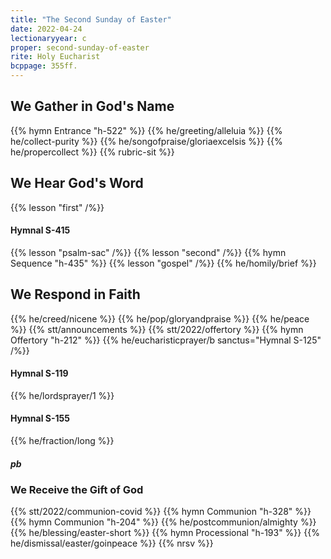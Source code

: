 ```yaml
---
title: "The Second Sunday of Easter"
date: 2022-04-24
lectionaryyear: c
proper: second-sunday-of-easter
rite: Holy Eucharist
bcppage: 355ff.
---
```


## We Gather in God's Name
{{% hymn Entrance "h-522" %}}
{{% he/greeting/alleluia %}}
{{% he/collect-purity %}}
{{% he/songofpraise/gloriaexcelsis %}}
{{% he/propercollect %}}
{{% rubric-sit %}}

## We Hear God's Word
{{% lesson "first" /%}}
#### Hymnal S-415
{{% lesson "psalm-sac" /%}}
{{% lesson "second" /%}}
{{% hymn Sequence "h-435" %}}
{{% lesson "gospel" /%}}
{{% he/homily/brief %}}

## We Respond in Faith
{{% he/creed/nicene %}}
{{% he/pop/gloryandpraise %}}
{{% he/peace %}}
{{% stt/announcements %}}
{{% stt/2022/offertory %}}
{{% hymn Offertory "h-212" %}}
{{% he/eucharisticprayer/b sanctus="Hymnal S-125" /%}}

#### Hymnal S-119
{{% he/lordsprayer/1 %}}

#### Hymnal S-155
{{% he/fraction/long %}}

##### pb
### We Receive the Gift of God
{{% stt/2022/communion-covid %}}
{{% hymn Communion "h-328" %}}
{{% hymn Communion "h-204" %}}
{{% he/postcommunion/almighty %}}
{{% he/blessing/easter-short %}}
{{% hymn Processional "h-193" %}}
{{% he/dismissal/easter/goinpeace %}}
{{% nrsv %}}
